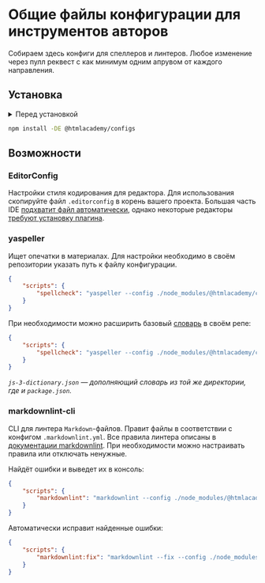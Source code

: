 # Общие файлы конфигурации для инструментов авторов

Собираем здесь конфиги для спеллеров и линтеров. Любое изменение через пулл реквест с как минимум одним апрувом от каждого направления.

## Установка

<details>
  <summary>Перед установкой</summary>

Перед установкой пакета необходимо настроить NPM, указав альтернативный репозиторий пакетов — GitHub Packages.

### Получение Personal Access Token <sup>[Справка ↗](https://docs.github.com/en/github/authenticating-to-github/creating-a-personal-access-token)</sup>

Для поиска и установки пакетов при создании токена необходимо выбрать область действия токена:

- [x] read:packages

Если необходима возможность обновлять пакеты в дальнейшем, следует дополнительно выбрать область действия токена:

- [x] write:packages

### Аутентификация с использованием Personal Access Token <sup>[Справка ↗](https://docs.github.com/en/packages/guides/configuring-npm-for-use-with-github-packages#authenticating-with-a-personal-access-token)</sup>

#### C помощью конфигурационных файлов:

- Создать файл `.npmrc` в домашней директории пользователя и добавить в него строку:

  ```bash
  //npm.pkg.github.com/:_authToken=TOKEN
  ```

- Создать файл `.npmrc` в директории репозитория и добавить в него строку:

  ```bash
  registry=https://npm.pkg.github.com/htmlacademy
  ```

#### С помощью инструментов командной строки npm:

- Воспользоваться командой `npm login` с флагом `scope`, который добавит к результатам поиска пакеты указанного разработчика из GitHub Packages:

  ```bash
  $ npm login --scope=@htmlacademy --registry=https://npm.pkg.github.com

  > Username: USERNAME
  > Password: TOKEN
  > Email: PUBLIC-EMAIL-ADDRESS
  ```

  Когда терминал запросит `USERNAME`, `TOKEN` и `PUBLIC-EMAIL-ADDRESS` — введите ваши значения.

</details>

```bash
npm install -DE @htmlacademy/configs
```

## Возможности

### EditorConfig

Настройки стиля кодирования для редактора. Для использования скопируйте файл `.editorconfig` в корень вашего проекта. Большая часть IDE [подхватит файл автоматически](https://editorconfig.org/#pre-installed), однако некоторые редакторы [требуют установку плагина](https://editorconfig.org/#download).

### yaspeller

Ищет опечатки в материалах. Для настройки необходимо в своём репозитории указать путь к файлу конфигурации.

```json
{
    "scripts": {
        "spellcheck": "yaspeller --config ./node_modules/@htmlacademy/configs/yaspeller.json ."
    }
}
```

При необходимости можно расширить базовый [словарь](https://github.com/hcodes/yaspeller#--dictionary-file) в своём репе:

```json
{
    "scripts": {
        "spellcheck": "yaspeller --config ./node_modules/@htmlacademy/configs/yaspeller.json --dictionary js-3-dictionary.json ."
    }
}
```

_`js-3-dictionary.json` — дополняющий словарь из той же директории, где и `package.json`._

### markdownlint-cli

CLI для линтера `Markdown`-файлов. Правит файлы в соответствии с конфигом `.markdownlint.yml`. Все правила линтера описаны в [документации markdownlint](https://github.com/DavidAnson/markdownlint/blob/main/doc/Rules.md#md048). При необходимости можно настраивать правила или отключать ненужные.

Найдёт ошибки и выведет их в консоль:

```json
{
    "scripts": {
        "markdownlint": "markdownlint --config ./node_modules/@htmlacademy/configs/.markdownlint.yml ."
    }
}
```

Автоматически исправит найденные ошибки:

```json
{
    "scripts": {
        "markdownlint:fix": "markdownlint --fix --config ./node_modules/@htmlacademy/configs/.markdownlint.yml ."
    }
}
```
